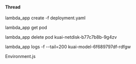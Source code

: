 #### Thread





lambda_app  create -f deployment.yaml

lambda_app get pod





lambda_app delete pod kuai-netdisk-b77c7b8b-9g4zv

lambda_app logs -f --tail=200 kuai-model-6f689797df-rdfgw 



Environment.js

